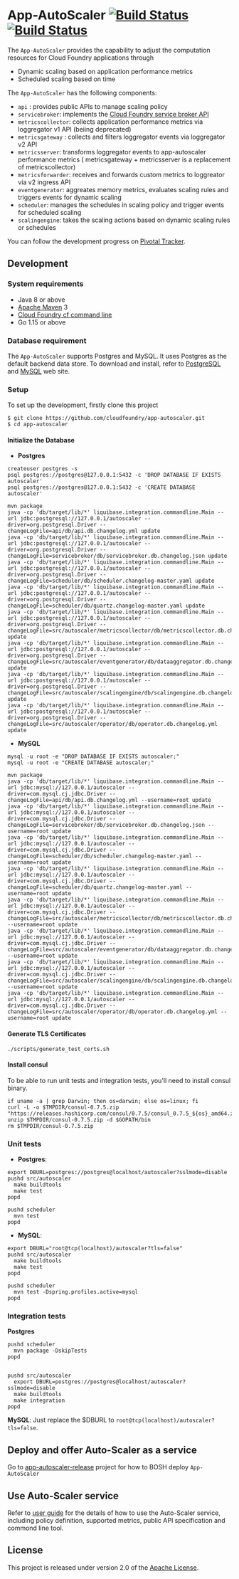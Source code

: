 # App-AutoScaler [![Build Status](https://github.com/cloudfoundry/app-autoscaler/actions/workflows/postgres.yaml/badge.svg)](https://github.com/cloudfoundry/app-autoscaler/actions/workflows/postgres.yaml) [![Build Status](https://github.com/cloudfoundry/app-autoscaler/actions/workflows/mysql.yaml/badge.svg)](https://github.com/cloudfoundry/app-autoscaler/actions/workflows/mysql.yaml)

The `App-AutoScaler` provides the capability to adjust the computation resources for Cloud Foundry applications through

* Dynamic scaling based on application performance metrics
* Scheduled scaling based on time

The `App-AutoScaler` has the following components:

* `api` : provides public APIs to manage scaling policy
* `servicebroker`: implements the [Cloud Foundry service broker API][k]
* `metricscollector`: collects application performance metrics via loggregator v1 API (beiing deprecated)
* `metricsgateway` : collects and filters loggregator events via loggregator v2  API
* `metricsserver`: transforms loggregator events to app-autoscaler performance metrics ( metricsgateway + metricsserver is a replacement of metricscollector)
* `metricsforwarder`: receives and forwards custom metrics to loggreator via v2 ingress API
* `eventgenerator`: aggreates memory metrics, evaluates scaling rules and triggers events for dynamic scaling
* `scheduler`: manages the schedules in scaling policy and trigger events for scheduled scaling
* `scalingengine`: takes the scaling actions based on dynamic scaling rules or schedules

You can follow the development progress on [Pivotal Tracker][t].

## Development
 
### System requirements

* Java 8 or above
* [Apache Maven][b] 3
* [Cloud Foundry cf command line][f]
* Go 1.15 or above

### Database requirement

The `App-AutoScaler` supports Postgres and MySQL. It uses Postgres as the default backend data store. To download and install, refer to [PostgreSQL][p] and [MySQL][m] web site.


### Setup

To set up the development, firstly clone this project

```shell
$ git clone https://github.com/cloudfoundry/app-autoscaler.git
$ cd app-autoscaler
```


#### Initialize the Database

* **Postgres**
```shell
createuser postgres -s
psql postgres://postgres@127.0.0.1:5432 -c 'DROP DATABASE IF EXISTS autoscaler'
psql postgres://postgres@127.0.0.1:5432 -c 'CREATE DATABASE autoscaler'

mvn package
java -cp 'db/target/lib/*' liquibase.integration.commandline.Main --url jdbc:postgresql://127.0.0.1/autoscaler --driver=org.postgresql.Driver --changeLogFile=api/db/api.db.changelog.yml update
java -cp 'db/target/lib/*' liquibase.integration.commandline.Main --url jdbc:postgresql://127.0.0.1/autoscaler --driver=org.postgresql.Driver --changeLogFile=servicebroker/db/servicebroker.db.changelog.json update
java -cp 'db/target/lib/*' liquibase.integration.commandline.Main --url jdbc:postgresql://127.0.0.1/autoscaler --driver=org.postgresql.Driver --changeLogFile=scheduler/db/scheduler.changelog-master.yaml update
java -cp 'db/target/lib/*' liquibase.integration.commandline.Main --url jdbc:postgresql://127.0.0.1/autoscaler --driver=org.postgresql.Driver --changeLogFile=scheduler/db/quartz.changelog-master.yaml update
java -cp 'db/target/lib/*' liquibase.integration.commandline.Main --url jdbc:postgresql://127.0.0.1/autoscaler --driver=org.postgresql.Driver --changeLogFile=src/autoscaler/metricscollector/db/metricscollector.db.changelog.yml update
java -cp 'db/target/lib/*' liquibase.integration.commandline.Main --url jdbc:postgresql://127.0.0.1/autoscaler --driver=org.postgresql.Driver --changeLogFile=src/autoscaler/eventgenerator/db/dataaggregator.db.changelog.yml update
java -cp 'db/target/lib/*' liquibase.integration.commandline.Main --url jdbc:postgresql://127.0.0.1/autoscaler --driver=org.postgresql.Driver --changeLogFile=src/autoscaler/scalingengine/db/scalingengine.db.changelog.yml update
java -cp 'db/target/lib/*' liquibase.integration.commandline.Main --url jdbc:postgresql://127.0.0.1/autoscaler --driver=org.postgresql.Driver --changeLogFile=src/autoscaler/operator/db/operator.db.changelog.yml update
```

* **MySQL**
```shell 
mysql -u root -e "DROP DATABASE IF EXISTS autoscaler;"
mysql -u root -e "CREATE DATABASE autoscaler;"

mvn package
java -cp 'db/target/lib/*' liquibase.integration.commandline.Main --url jdbc:mysql://127.0.0.1/autoscaler --driver=com.mysql.cj.jdbc.Driver --changeLogFile=api/db/api.db.changelog.yml --username=root update
java -cp 'db/target/lib/*' liquibase.integration.commandline.Main --url jdbc:mysql://127.0.0.1/autoscaler --driver=com.mysql.cj.jdbc.Driver --changeLogFile=servicebroker/db/servicebroker.db.changelog.json --username=root update
java -cp 'db/target/lib/*' liquibase.integration.commandline.Main --url jdbc:mysql://127.0.0.1/autoscaler --driver=com.mysql.cj.jdbc.Driver --changeLogFile=scheduler/db/scheduler.changelog-master.yaml --username=root update
java -cp 'db/target/lib/*' liquibase.integration.commandline.Main --url jdbc:mysql://127.0.0.1/autoscaler --driver=com.mysql.cj.jdbc.Driver --changeLogFile=scheduler/db/quartz.changelog-master.yaml --username=root update
java -cp 'db/target/lib/*' liquibase.integration.commandline.Main --url jdbc:mysql://127.0.0.1/autoscaler --driver=com.mysql.cj.jdbc.Driver --changeLogFile=src/autoscaler/metricscollector/db/metricscollector.db.changelog.yml --username=root update
java -cp 'db/target/lib/*' liquibase.integration.commandline.Main --url jdbc:mysql://127.0.0.1/autoscaler --driver=com.mysql.cj.jdbc.Driver --changeLogFile=src/autoscaler/eventgenerator/db/dataaggregator.db.changelog.yml --username=root update
java -cp 'db/target/lib/*' liquibase.integration.commandline.Main --url jdbc:mysql://127.0.0.1/autoscaler --driver=com.mysql.cj.jdbc.Driver --changeLogFile=src/autoscaler/scalingengine/db/scalingengine.db.changelog.yml --username=root update
java -cp 'db/target/lib/*' liquibase.integration.commandline.Main --url jdbc:mysql://127.0.0.1/autoscaler --driver=com.mysql.cj.jdbc.Driver --changeLogFile=src/autoscaler/operator/db/operator.db.changelog.yml --username=root update
```
#### Generate TLS Certificates

```shell
./scripts/generate_test_certs.sh
```


#### Install consul
To be able to run unit tests and integration tests, you'll need to install consul binary.
```
if uname -a | grep Darwin; then os=darwin; else os=linux; fi
curl -L -o $TMPDIR/consul-0.7.5.zip "https://releases.hashicorp.com/consul/0.7.5/consul_0.7.5_${os}_amd64.zip"
unzip $TMPDIR/consul-0.7.5.zip -d $GOPATH/bin
rm $TMPDIR/consul-0.7.5.zip
```

### Unit tests

* **Postgres**:
```shell
export DBURL=postgres://postgres@localhost/autoscaler?sslmode=disable
pushd src/autoscaler
  make buildtools
  make test
popd

pushd scheduler
  mvn test
popd
```

* **MySQL**:
```shell
export DBURL="root@tcp(localhost)/autoscaler?tls=false"
pushd src/autoscaler
  make buildtools
  make test
popd

pushd scheduler
  mvn test -Dspring.profiles.active=mysql
popd
```



### Integration tests

**Postgres**
```shell
pushd scheduler
  mvn package -DskipTests
popd


pushd src/autoscaler
  export DBURL=postgres://postgres@localhost/autoscaler?sslmode=disable
  make buildtools
  make integration
popd
```

**MySQL**: 
Just replace the $DBURL to `root@tcp(localhost)/autoscaler?tls=false`.

## Deploy and offer Auto-Scaler as a service

Go to [app-autoscaler-release][r] project for how to BOSH deploy `App-AutoScaler`

## Use Auto-Scaler service

Refer to [user guide][u] for the details of how to use the Auto-Scaler service, including policy definition, supported metrics, public API specification and commond line tool.

## License

This project is released under version 2.0 of the [Apache License][l].


[b]: https://maven.apache.org/
[c]: http://couchdb.apache.org/
[d]: http://www.eclipse.org/m2e/
[e]: http://www.cloudant.com
[f]: https://github.com/cloudfoundry/cli/releases
[k]: http://docs.cloudfoundry.org/services/api.html
[l]: LICENSE
[t]: https://www.pivotaltracker.com/projects/1566795
[p]: https://www.postgresql.org/
[r]: https://github.com/cloudfoundry/app-autoscaler-release
[u]: docs/Readme.md
[m]: https://www.mysql.com/
